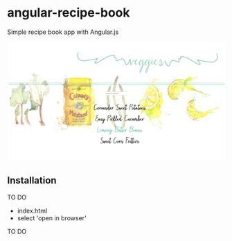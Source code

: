 # angular-recipe-book

Simple recipe book app with Angular.js

![screenshot](https://github.com/hannahy2014/angular-recipe-book/blob/master/screenshots/main.png?raw=true)

## Installation

TO DO

* index.html
* select 'open in browser'

TO DO
